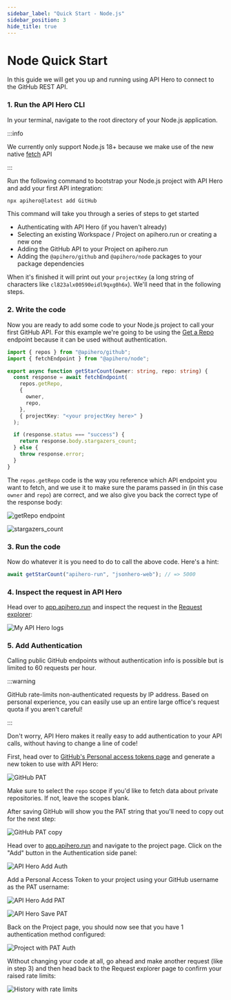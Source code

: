 ```yaml
---
sidebar_label: "Quick Start - Node.js"
sidebar_position: 3
hide_title: true
---
```


# Node Quick Start

In this guide we will get you up and running using API Hero to connect to the GitHub REST API.

### 1. Run the API Hero CLI

In your terminal, navigate to the root directory of your Node.js application.

:::info

We currently only support Node.js 18+ because we make use of the new native [fetch](https://nodejs.org/en/blog/announcements/v18-release-announce/#fetch-experimental) API

:::

Run the following command to bootstrap your Node.js project with API Hero and add your first API integration:

```zsh
npx apihero@latest add GitHub
```

This command will take you through a series of steps to get started

- Authenticating with API Hero (if you haven't already)
- Selecting an existing Workspace / Project on apihero.run or creating a new one
- Adding the GitHub API to your Project on apihero.run
- Adding the `@apihero/github` and `@apihero/node` packages to your package dependencies

When it's finished it will print out your `projectKey` (a long string of characters like `cl823alx00590eidl9qxg0h6x`). We'll need that in the following steps.

### 2. Write the code

Now you are ready to add some code to your Node.js project to call your first GitHub API. For this example we're going to be using the [Get a Repo](https://docs.github.com/en/rest/repos/repos#get-a-repository) endpoint because it can be used without authentication.

```ts
import { repos } from "@apihero/github";
import { fetchEndpoint } from "@apihero/node";

export async function getStarCount(owner: string, repo: string) {
  const response = await fetchEndpoint(
    repos.getRepo,
    {
      owner,
      repo,
    },
    { projectKey: "<your projectKey here>" }
  );

  if (response.status === "success") {
    return response.body.stargazers_count;
  } else {
    throw response.error;
  }
}
```

The `repos.getRepo` code is the way you reference which API endpoint you want to fetch, and we use it to make sure the params passed in (in this case `owner` and `repo`) are correct, and we also give you back the correct type of the response body:

![getRepo endpoint](/img/getRepo.png)

![stargazers_count](/img/stargazers_count.png)

### 3. Run the code

Now do whatever it is you need to do to call the above code. Here's a hint:

```ts
await getStarCount("apihero-run", "jsonhero-web"); // => 5000
```

### 4. Inspect the request in API Hero

Head over to [app.apihero.run](https://app.apihero.run) and inspect the request in the [Request explorer](/features/request-explorer):

![My API Hero logs](/img/nodeLogs.png)

### 5. Add Authentication

Calling public GitHub endpoints without authentication info is possible but is limited to 60 requests per hour.

:::warning

GitHub rate-limits non-authenticated requests by IP address. Based on personal experience, you can easily use up an entire large office's request quota if you aren't careful!

:::

Don't worry, API Hero makes it really easy to add authentication to your API calls, without having to change a line of code!

First, head over to [GitHub's Personal access tokens page](https://github.com/settings/tokens) and generate a new token to use with API Hero:

![GitHub PAT](/img/authentication/githubPAT.png)

Make sure to select the `repo` scope if you'd like to fetch data about private repositories. If not, leave the scopes blank.

After saving GitHub will show you the PAT string that you'll need to copy out for the next step:

![GitHub PAT copy](/img/authentication/githubPATcopy.png)

Head over to [app.apihero.run](https://app.apihero.run) and navigate to the project page. Click on the "Add" button in the Authentication side panel:

![API Hero Add Auth](/img/authentication/addAuth.png)

Add a Personal Access Token to your project using your GitHub username as the PAT username:

![API Hero Add PAT](/img/authentication/githubPATadd.png)

![API Hero Save PAT](/img/authentication/githubPATsave.png)

Back on the Project page, you should now see that you have 1 authentication method configured:

![Project with PAT Auth](/img/authentication/projectWithAuth.png)

Without changing your code at all, go ahead and make another request (like in step 3) and then head back to the Request explorer page to confirm your raised rate limits:

![History with rate limits](/img/authentication/historyWithRateLimits.png)
